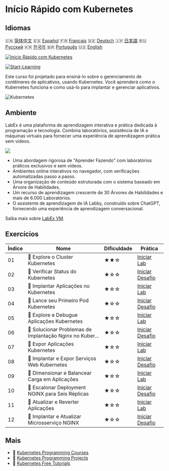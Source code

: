 # Início Rápido com Kubernetes

## Idiomas

🇨🇳 [简体中文](README_zh.md) 🇪🇸 [Español](README_es.md) 🇫🇷 [Français](README_fr.md) 🇩🇪 [Deutsch](README_de.md) 🇯🇵 [日本語](README_ja.md) 🇷🇺 [Русский](README_ru.md) 🇰🇷 [한국어](README_ko.md) 🇧🇷 [Português](README_pt.md) 🇺🇸 [English](README.md) 

[![Início Rápido com Kubernetes](https://cover-creator.labex.io/quick-start-with-kubernetes.png?lang=pt)](https://labex.io/pt/courses/quick-start-with-kubernetes)

[![Start-Learning](https://img.shields.io/badge/Start-Learning-whitesmoke?style=for-the-badge)](https://labex.io/pt/courses/quick-start-with-kubernetes)

Este curso foi projetado para ensiná-lo sobre o gerenciamento de contêineres de aplicativos, usando Kubernetes. Você aprenderá como o Kubernetes funciona e como usá-lo para implantar e gerenciar aplicativos.

![Kubernetes](https://img.shields.io/badge/Kubernetes-whitesmoke?style=for-the-badge&logo=kubernetes)


## Ambiente

LabEx é uma plataforma de aprendizagem interativa e prática dedicada à programação e tecnologia. Combina laboratórios, assistência de IA e máquinas virtuais para fornecer uma experiência de aprendizagem prática sem vídeos.

![](https://tutorial-screenshot.getvm.io/images/vm-1725247253.png)

- Uma abordagem rigorosa de "Aprender Fazendo" com laboratórios práticos exclusivos e sem vídeos.
- Ambientes online interativos no navegador, com verificações automatizadas passo a passo.
- Uma organização de conteúdo estruturada com o sistema baseado em Árvore de Habilidades.
- Um recurso de aprendizagem crescente de 30 Árvores de Habilidades e mais de 6.000 Laboratórios.
- O assistente de aprendizagem de IA Labby, construído sobre ChatGPT, fornecendo uma experiência de aprendizagem conversacional.

Saiba mais sobre [LabEx VM](https://support.labex.io/using-labex/virtual-machine).

## Exercícios

|   Índice | Nome                                                     | Dificuldade   | Prática                                                                                                                             |
|----------|----------------------------------------------------------|---------------|-------------------------------------------------------------------------------------------------------------------------------------|
|       01 | 📖 Explore o Cluster Kubernetes                          | ★★☆           | <a target='_blank' href='https://labex.io/pt/tutorials/kubernetes-explore-the-kubernetes-cluster-434519'>Iniciar Lab</a>            |
|       02 | 🎯 Verificar Status do Kubernetes                        | ★☆☆           | <a target='_blank' href='https://labex.io/pt/labs/kubernetes-check-kubernetes-status-434775'>Iniciar Desafio</a>                    |
|       03 | 📖 Implantar Aplicações no Kubernetes                    | ★☆☆           | <a target='_blank' href='https://labex.io/pt/tutorials/kubernetes-deploy-applications-on-kubernetes-434644'>Iniciar Lab</a>         |
|       04 | 🎯 Lance seu Primeiro Pod Kubernetes                     | ★☆☆           | <a target='_blank' href='https://labex.io/pt/tutorials/kubernetes-launch-your-first-kubernetes-pod-434769'>Iniciar Desafio</a>      |
|       05 | 📖 Explore e Debugue Aplicações Kubernetes               | ★☆☆           | <a target='_blank' href='https://labex.io/pt/tutorials/kubernetes-explore-and-debug-kubernetes-applications-434645'>Iniciar Lab</a> |
|       06 | 🎯 Solucionar Problemas de Implantação Nginx no Kuber... | ★☆☆           | <a target='_blank' href='https://labex.io/pt/labs/kubernetes-troubleshoot-kubernetes-nginx-deployment-434782'>Iniciar Desafio</a>   |
|       07 | 📖 Expor Aplicações Kubernetes                           | ★☆☆           | <a target='_blank' href='https://labex.io/pt/tutorials/kubernetes-expose-kubernetes-applications-434647'>Iniciar Lab</a>            |
|       08 | 🎯 Implantar e Expor Serviços Web Kubernetes             | ★☆☆           | <a target='_blank' href='https://labex.io/pt/labs/kubernetes-deploy-and-expose-kubernetes-web-services-434804'>Iniciar Desafio</a>  |
|       09 | 📖 Dimensionar e Balancear Carga em Aplicações           | ★☆☆           | <a target='_blank' href='https://labex.io/pt/tutorials/kubernetes-scale-and-load-balance-applications-434648'>Iniciar Lab</a>       |
|       10 | 🎯 Escalonar Deployment NGINX para Seis Réplicas         | ★☆☆           | <a target='_blank' href='https://labex.io/pt/labs/kubernetes-scale-nginx-deployment-to-six-replicas-434818'>Iniciar Desafio</a>     |
|       11 | 📖 Atualizar e Reverter Aplicações                       | ★☆☆           | <a target='_blank' href='https://labex.io/pt/tutorials/kubernetes-update-and-rollback-applications-434649'>Iniciar Lab</a>          |
|       12 | 🎯 Implantar e Atualizar Microsserviço NGINX             | ★☆☆           | <a target='_blank' href='https://labex.io/pt/tutorials/kubernetes-deploy-and-update-nginx-microservice-434821'>Iniciar Desafio</a>  |

## Mais

- 🔗 [Kubernetes Programming Courses](https://github.com/labex-labs/awesome-programming-courses)
- 🔗 [Kubernetes Programming Projects](https://github.com/labex-labs/awesome-programming-projects)
- 🔗 [Kubernetes Free Tutorials](https://github.com/labex-labs/kubernetes-free-tutorials)

